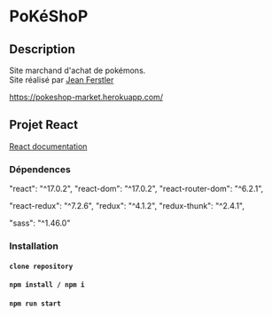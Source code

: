 # PoKéShoP

## Description

  Site marchand d'achat de pokémons.\
  Site réalisé par [Jean Ferstler](https://github.com/ecko9)
  
  https://pokeshop-market.herokuapp.com/

## Projet React

  [React documentation](https://reactjs.org/)

### Dépendences

  "react": "^17.0.2",
  "react-dom": "^17.0.2",
  "react-router-dom": "^6.2.1",

  "react-redux": "^7.2.6",
  "redux": "^4.1.2",
  "redux-thunk": "^2.4.1",

  "sass": "^1.46.0"

### Installation

  #### `clone repository`
  #### `npm install / npm i`
  #### `npm run start`